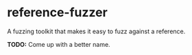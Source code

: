 # reference-fuzzer
A fuzzing toolkit that makes it easy to fuzz against a reference.

__TODO:__ Come up with a better name.
